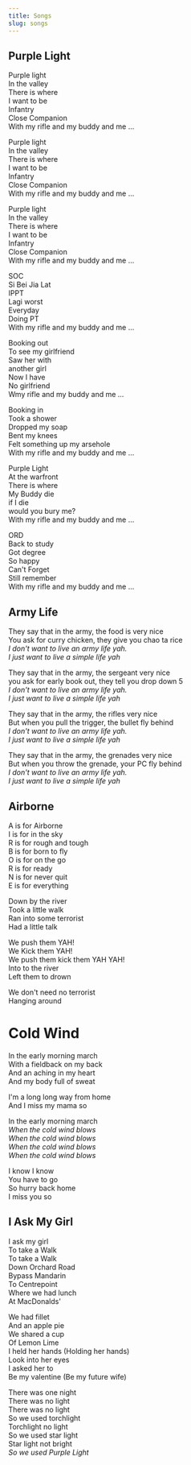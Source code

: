 ```yaml
---
title: Songs
slug: songs
---
```


## Purple Light
Purple light\
In the valley\
There is where\
I want to be\
Infantry\
Close Companion\
With my rifle and my buddy and me ...

Purple light\
In the valley\
There is where\
I want to be\
Infantry\
Close Companion\
With my rifle and my buddy and me ...

Purple light\
In the valley\
There is where\
I want to be\
Infantry\
Close Companion\
With my rifle and my buddy and me ...


SOC\
Si Bei Jia Lat\
IPPT\
Lagi worst\
Everyday\
Doing PT\
With my rifle and my buddy and me ...

Booking out\
To see my girlfriend\
Saw her with\
another girl\
Now I have\
No girlfriend\
Wmy rifle and my buddy and me ...

Booking in\
Took a shower\
Dropped my soap\
Bent my knees\
Felt something up my arsehole\
With my rifle and my buddy and me ...

Purple Light\
At the warfront\
There is where\
My Buddy die\
if I die\
would you bury me?\
With my rifle and my buddy and me ...

ORD\
Back to study\
Got degree\
So happy\
Can't Forget\
Still remember\
With my rifle and my buddy and me ...

## Army Life
They say that in the army, the food is very nice\
You ask for curry chicken, they give you chao ta rice\
*I don't want to live an army life yah.*\
*I just want to live a simple life yah*

They say that in the army, the sergeant very nice\
you ask for early book out, they tell you drop down 5\
*I don't want to live an army life yah.* \
*I just want to live a simple life yah*

They say that in the army, the rifles very nice\
But when you pull the trigger, the bullet fly behind\
*I don't want to live an army life yah.* \
*I just want to live a simple life yah*

They say that in the army, the grenades very nice\
But when you throw the grenade, your PC fly behind\
*I don't want to live an army life yah.* \
*I just want to live a simple life yah*

## Airborne
A is for Airborne\
I is for in the sky\
R is for rough and tough\
B is for born to fly\
O is for on the go\
R is for ready\
N is for never quit\
E is for everything

Down by the river\
Took a little walk\
Ran into some terrorist\
Had a little talk

We push them YAH!\
We Kick them YAH!\
We push them kick them YAH YAH!\
Into to the river\
Left them to drown

We don't need no terrorist\
Hanging around

# Cold Wind
In the early morning march\
With a fieldback on my back\
And an aching in my heart\
And my body full of sweat

I'm a long long way from home\
And I miss my mama so

In the early morning march\
*When the cold wind blows*\
*When the cold wind blows*\
*When the cold wind blows*\
*When the cold wind blows*

I know I know\
You have to go\
So hurry back home\
I miss you so

## I Ask My Girl

I ask my girl\
To take a Walk\
To take a Walk\
Down Orchard Road\
Bypass Mandarin\
To Centrepoint\
Where we had lunch\
At MacDonalds'

We had fillet\
And an apple pie\
We shared a cup\
Of Lemon Lime\
I held her hands (Holding her hands)\
Look into her eyes\
I asked her to\
Be my valentine (Be my future wife)

There was one night\
There was no light\
There was no light\
So we used torchlight\
Torchlight no light\
So we used star light\
Star light not bright\
*So we used Purple Light*